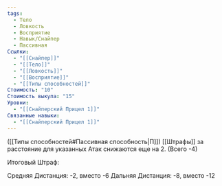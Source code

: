 ```yaml
---
tags:
  - Тело
  - Ловкость
  - Восприятие
  - Навык/Снайпер
  - Пассивная
Ссылки:
  - "[[Снайпер]]"
  - "[[Тело]]"
  - "[[Ловкость]]"
  - "[[Восприятие]]"
  - "[[Типы способностей]]"
Стоимость: "10"
Стоимость выкупа: "15"
Уровни:
  - "[[Снайперский Прицел 1]]"
Связанные навыки:
  - "[[Снайперский Прицел 1]]"
---
```

([[Типы способностей#Пассивная способность|П]]) [[Штрафы]] за расстояние для указанных Атак снижаются еще на 2. (Всего -4)

Итоговый Штраф:

Средняя Дистанция: -2, вместо -6
Дальняя Дистанция: -8, вместо -12